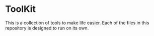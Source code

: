 # ToolKit
This is a collection of tools to make life easier. Each of the files in this repository is designed to run on its own.
